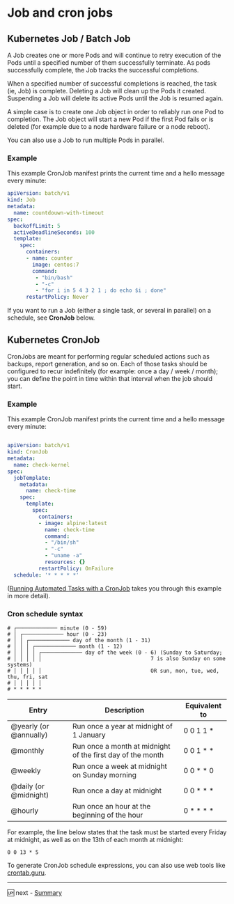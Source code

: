# Job and cron jobs

## Kubernetes Job / Batch Job

A Job creates one or more Pods and will continue to retry execution of the Pods until a specified number of them successfully terminate.
As pods successfully complete, the Job tracks the successful completions.

When a specified number of successful completions is reached, the task (ie, Job) is complete.  Deleting a Job will clean up the Pods it created. Suspending a Job will delete its active Pods until the Job is resumed again.

A simple case is to create one Job object in order to reliably run one Pod to completion.
The Job object will start a new Pod if the first Pod fails or is deleted (for example due to a node hardware failure or a node reboot).

You can also use a Job to run multiple Pods in parallel.

### Example

This example CronJob manifest prints the current time and a hello message every minute:


```yaml
apiVersion: batch/v1
kind: Job
metadata:
  name: countdouwn-with-timeout
spec:
  backoffLimit: 5
  activeDeadlineSeconds: 100
  template:
    spec:
      containers:
      - name: counter
        image: centos:7
        command:
         - "bin/bash"
         - "-c"
         - "for i in 5 4 3 2 1 ; do echo $i ; done"
      restartPolicy: Never
```

If you want to run a Job (either a single task, or several in parallel) on a schedule,
see **CronJob** below.

## Kubernetes CronJob

CronJobs are meant for performing regular scheduled actions such as backups,
report generation, and so on. Each of those tasks should be configured to recur
indefinitely (for example: once a day / week / month); you can define the point
in time within that interval when the job should start.

### Example

This example CronJob manifest prints the current time and a hello message every minute:

```yaml

apiVersion: batch/v1
kind: CronJob
metadata:
  name: check-kernel
spec:
  jobTemplate:
    metadata:
      name: check-time
    spec:
      template:
        spec:
          containers:
          - image: alpine:latest
            name: check-time
            command:
            - "/bin/sh"
            - "-c"
            - "uname -a"
            resources: {}
          restartPolicy: OnFailure
  schedule: '* * * * *'

```

([Running Automated Tasks with a CronJob](/docs/tasks/job/automated-tasks-with-cron-jobs/)
takes you through this example in more detail).

### Cron schedule syntax

```
# ┌───────────── minute (0 - 59)
# │ ┌───────────── hour (0 - 23)
# │ │ ┌───────────── day of the month (1 - 31)
# │ │ │ ┌───────────── month (1 - 12)
# │ │ │ │ ┌───────────── day of the week (0 - 6) (Sunday to Saturday;
# │ │ │ │ │                                   7 is also Sunday on some systems)
# │ │ │ │ │                                   OR sun, mon, tue, wed, thu, fri, sat
# │ │ │ │ │
# * * * * *
```

| Entry 										| Description																									| Equivalent to |
| ------------- 						| ------------- 																							|-------------  |
| @yearly (or @annually)		| Run once a year at midnight of 1 January										| 0 0 1 1 * 		|
| @monthly 									| Run once a month at midnight of the first day of the month	| 0 0 1 * * 		|
| @weekly 									| Run once a week at midnight on Sunday morning								| 0 0 * * 0 		|
| @daily (or @midnight)			| Run once a day at midnight																	| 0 0 * * * 		|
| @hourly 									| Run once an hour at the beginning of the hour								| 0 * * * * 		|



For example, the line below states that the task must be started every Friday at midnight, as well as on the 13th of each month at midnight:

`0 0 13 * 5`

To generate CronJob schedule expressions, you can also use web tools like [crontab.guru](https://crontab.guru/).

---

🆙 next - [Summary](04-summary.md) 
